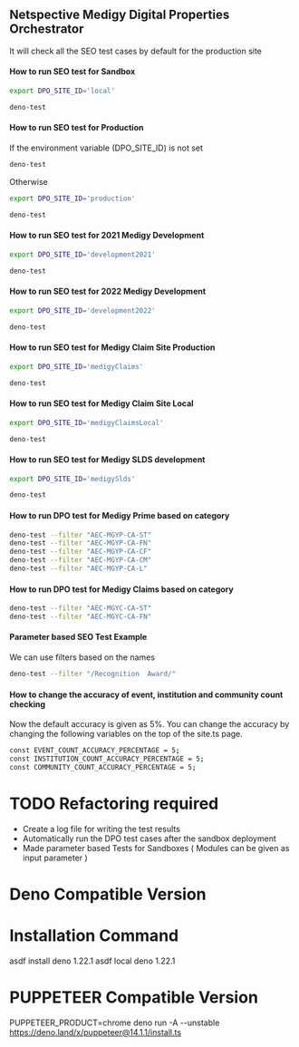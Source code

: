 ## Netspective Medigy Digital Properties Orchestrator

It will check all the SEO test cases by default for the production site

#### How to run SEO test for Sandbox

```bash
export DPO_SITE_ID='local'

deno-test
```

#### How to run SEO test for Production

If the environment variable (DPO_SITE_ID) is not set

```bash
deno-test
```

Otherwise

```bash
export DPO_SITE_ID='production'

deno-test
```

#### How to run SEO test for 2021 Medigy Development

```bash
export DPO_SITE_ID='development2021'

deno-test
```

#### How to run SEO test for 2022 Medigy Development

```bash
export DPO_SITE_ID='development2022'

deno-test
```

#### How to run SEO test for Medigy Claim Site Production

```bash
export DPO_SITE_ID='medigyClaims'

deno-test
```

#### How to run SEO test for Medigy Claim Site Local

```bash
export DPO_SITE_ID='medigyClaimsLocal'

deno-test
```

#### How to run SEO test for Medigy SLDS development

```bash
export DPO_SITE_ID='medigySlds'

deno-test
```

#### How to run DPO test for Medigy Prime based on category

```bash
deno-test --filter "AEC-MGYP-CA-ST"
deno-test --filter "AEC-MGYP-CA-FN"
deno-test --filter "AEC-MGYP-CA-CF"
deno-test --filter "AEC-MGYP-CA-CM"
deno-test --filter "AEC-MGYP-CA-L"
```

#### How to run DPO test for Medigy Claims based on category

```bash
deno-test --filter "AEC-MGYC-CA-ST"
deno-test --filter "AEC-MGYC-CA-FN"
```

#### Parameter based SEO Test Example

We can use filters based on the names

```bash
deno-test --filter "/Recognition  Award/"
```

#### How to change the accuracy of event, institution and community count checking

Now the default accuracy is given as 5%. You can change the accuracy by changing
the following variables on the top of the site.ts page.

```bash
const EVENT_COUNT_ACCURACY_PERCENTAGE = 5;
const INSTITUTION_COUNT_ACCURACY_PERCENTAGE = 5;
const COMMUNITY_COUNT_ACCURACY_PERCENTAGE = 5;
```

# TODO Refactoring required

- Create a log file for writing the test results
- Automatically run the DPO test cases after the sandbox deployment
- Made parameter based Tests for Sandboxes ( Modules can be given as input
  parameter )

  
# Deno Compatible Version 
# Installation Command

asdf install deno 1.22.1
asdf local deno 1.22.1

#  PUPPETEER Compatible Version

PUPPETEER_PRODUCT=chrome deno run -A --unstable https://deno.land/x/puppeteer@14.1.1/install.ts






